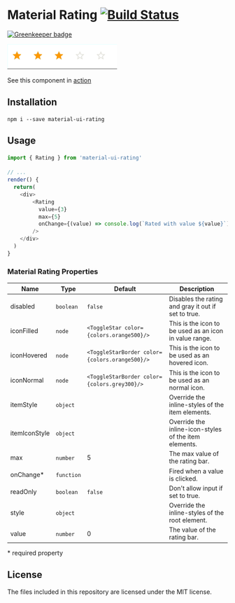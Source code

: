 # Material Rating [![Build Status](https://travis-ci.org/TeamWertarbyte/material-ui-rating.svg?branch=master)](https://travis-ci.org/TeamWertarbyte/material-ui-rating)

[![Greenkeeper badge](https://badges.greenkeeper.io/TeamWertarbyte/material-ui-rating.svg)](https://greenkeeper.io/)

![Example](preview.gif)

See this component in [action](https://teamwertarbyte.github.io/material-ui-rating/)

## Installation
```shell
npm i --save material-ui-rating
```

## Usage
```js
import { Rating } from 'material-ui-rating'

// ...
render() {
  return(
    <div>
        <Rating
          value={3}
          max={5}
          onChange={(value) => console.log(`Rated with value ${value}`)}
        />
    </div>
  )
}
```

### Material Rating Properties

|Name            |Type        |Default     |Description
|----------------|------------|------------|--------------------------------
|disabled        | `boolean`  | `false`    | Disables the rating and gray it out if set to true.
|iconFilled      | `node`     | `<ToggleStar color={colors.orange500}/>`    | This is the icon to be used as an icon in value range.
|iconHovered     | `node`     | `<ToggleStarBorder color={colors.orange500}/>`    | This is the icon to be used as an hovered icon.
|iconNormal      | `node`     | `<ToggleStarBorder color={colors.grey300}/>`    | This is the icon to be used as an normal icon.
|itemStyle       | `object`   |            | Override the inline-styles of the item elements.
|itemIconStyle   | `object`   |            | Override the inline-icon-styles of the item elements.
|max             | `number`   | 5          | The max value of the rating bar.
|onChange*       | `function` |            | Fired when a value is clicked.
|readOnly        | `boolean`  | `false`    | Don't allow input if set to true.
|style           | `object`   |            | Override the inline-styles of the root element.
|value           | `number`   | 0          | The value of the rating bar.



\* required property

## License

The files included in this repository are licensed under the MIT license.
